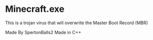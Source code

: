 # Minecraft.exe

This is a trojan virus that will overwrite the Master Boot Record (MBR)

Made By SpertonBalls2
Made in C++
